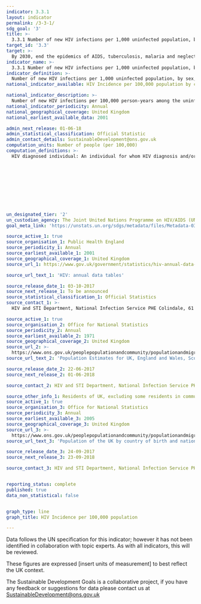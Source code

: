 ```yaml
---
indicator: 3.3.1
layout: indicator
permalink: /3-3-1/
sdg_goal: '3'
title: >-
  3.3.1 Number of new HIV infections per 1,000 uninfected population, by sex, age and key populations
target_id: '3.3'
target: >-
  By 2030, end the epidemics of AIDS, tuberculosis, malaria and neglected tropical diseases and combat hepatitis, water-borne diseases and other communicable diseases.
indicator_name: >-
  3.3.1 Number of new HIV infections per 1,000 uninfected population, by sex, age and key populations
indicator_definition: >-
  Number of new HIV infections per 1,000 uninfected population, by sex, age and key populations
national_indicator_available: HIV Incidence per 100,000 population by country, age, sex and region of birth.

national_indicator_description: >-
  Number of new HIV infections per 100,000 person-years among the uninfected population. The incidence rate is the number of new cases per population at risk in a given time period.
national_indicator_periodicity: Annual
national_geographical_coverage: United Kingdom
national_earliest_available_data: 2001

admin_next_release: 01-06-18
admin_statistical_classification: Official Statistic
admin_contact_details: SustainableDevelopment@ons.gov.uk
computation_units: Number of people (per 100,000)
computation_definitions: >-
  HIV diagnosed individual: An individual for whom HIV diagnosis and/or AIDS, and/or death with HIV positive has been reported. Incidence: The rate of new (or newly diagnosed) cases of the disease.










un_designated_tier: '2'
un_custodian_agency: The Joint United Nations Programme on HIV/AIDS (UNAIDS)
goal_meta_link: 'https://unstats.un.org/sdgs/metadata/files/Metadata-03-03-01.pdf'

source_active_1: true
source_organisation_1: Public Health England
source_periodicity_1: Annual
source_earliest_available_1: 2001
source_geographical_coverage_1: United Kingdom
source_url_1: https://www.gov.uk/government/statistics/hiv-annual-data-tables

source_url_text_1: 'HIV: annual data tables'

source_release_date_1: 03-10-2017
source_next_release_1: To be announced
source_statistical_classification_1: Official Statistics
source_contact_1: >-
  HIV and STI Department, National Infection Service PHE Colindale, 61 Colindale Avenue London NW9 5EQ, harsqueries@phe.gov.uk, 

source_active_1: true
source_organisation_2: Office for National Statistics
source_periodicity_2: Annual
source_earliest_available_2: 1971
source_geographical_coverage_2: United Kingdom
source_url_2: >-
  https://www.ons.gov.uk/peoplepopulationandcommunity/populationandmigration/populationestimates/datasets/populationestimatesforukenglandandwalesscotlandandnorthernireland
source_url_text_2: 'Population Estimates for UK, England and Wales, Scotland and Northern Ireland'

source_release_date_2: 22-06-2017
source_next_release_2: 01-06-2018

source_contact_2: HIV and STI Department, National Infection Service PHE Colindale, 61 Colindale Avenue London NW9 5EQ, harsqueries@phe.gov.uk, 

source_other_info_1: Residents of UK, excluding some residents in communal establishments, by nation of birth and citizenship. Estimates from the Annual Population Survey
source_active_1: true
source_organisation_3: Office for National Statistics
source_periodicity_3: Annual
source_earliest_available_3: 2005
source_geographical_coverage_3: United Kingdom
source_url_3: >-
  https://www.ons.gov.uk/peoplepopulationandcommunity/populationandmigration/internationalmigration/datasets/populationoftheunitedkingdombycountryofbirthandnationality
source_url_text_3: 'Population of the UK by country of birth and nationality'

source_release_date_3: 24-09-2017
source_next_release_3: 23-09-2018

source_contact_3: HIV and STI Department, National Infection Service PHE Colindale, 61 Colindale Avenue London NW9 5EQ, harsqueries@phe.gov.uk, 


reporting_status: complete
published: true
data_non_statistical: false


graph_type: line
graph_title: HIV Incidence per 100,000 population

---
```

Data follows the UN specification for this indicator; however it has not been identified in collaboration with topic experts. As with all indicators, this will be reviewed. 
  
These figures are expressed [insert units of measurement] to best reflect the UK context. 
  
The Sustainable Development Goals is a collaborative project, if you have any feedback or suggestions for data please contact us at <SustainableDevelopment@ons.gov.uk>


